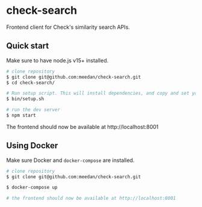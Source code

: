 # check-search

Frontend client for Check's similarity search APIs.

## Quick start

Make sure to have node.js v15+ installed.

```bash
# clone repository
$ git clone git@github.com:meedan/check-search.git
$ cd check-search/

# Run setup script. This will install dependencies, and copy and set your configuration
$ bin/setup.sh

# run the dev server
$ npm start
```

The frontend should now be available at http://localhost:8001

## Using Docker

Make sure Docker and `docker-compose` are installed.

```bash
# clone repository
$ git clone git@github.com:meedan/check-search.git

$ docker-compose up

# the frontend should now be available at http://localhost:8001
```
